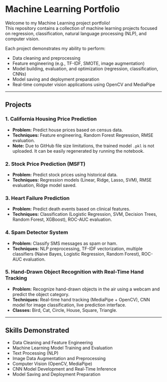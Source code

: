 # Machine Learning Portfolio

Welcome to my Machine Learning project portfolio!  
This repository contains a collection of machine learning projects focused on regression, classification, natural language processing (NLP), and computer vision.

Each project demonstrates my ability to perform:
- Data cleaning and preprocessing
- Feature engineering (e.g., TF-IDF, SMOTE, image augmentation)
- Model building, evaluation, and optimization (regression, classification, CNNs)
- Model saving and deployment preparation
- Real-time computer vision applications using OpenCV and MediaPipe

---

## Projects

### 1. California Housing Price Prediction
- **Problem:** Predict house prices based on census data.
- **Techniques:** Feature engineering, Random Forest Regression, RMSE evaluation.
- **Note:** Due to GitHub file size limitations, the trained model `.pkl` is not uploaded. It can be easily regenerated by running the notebook.

### 2. Stock Price Prediction (MSFT)
- **Problem:** Predict stock prices using historical data.
- **Techniques:** Regression models (Linear, Ridge, Lasso, SVM), RMSE evaluation, Ridge model saved.

### 3. Heart Failure Prediction
- **Problem:** Predict death events based on clinical features.
- **Techniques:** Classification (Logistic Regression, SVM, Decision Trees, Random Forest, XGBoost), ROC-AUC evaluation.

### 4. Spam Detector System
- **Problem:** Classify SMS messages as spam or ham.
- **Techniques:** NLP preprocessing, TF-IDF vectorization, multiple classifiers (Naive Bayes, Logistic Regression, Random Forest), ROC-AUC evaluation.

### 5. Hand-Drawn Object Recognition with Real-Time Hand Tracking
- **Problem:** Recognize hand-drawn objects in the air using a webcam and predict the object category.
- **Techniques:** Real-time hand tracking (MediaPipe + OpenCV), CNN model for image classification, live prediction interface.
- **Classes:** Bird, Cat, Circle, House, Square, Triangle.

---

## Skills Demonstrated
- Data Cleaning and Feature Engineering
- Machine Learning Model Training and Evaluation
- Text Processing (NLP)
- Image Data Augmentation and Preprocessing
- Computer Vision (OpenCV, MediaPipe)
- CNN Model Development and Real-Time Inference
- Model Saving and Deployment Preparation
